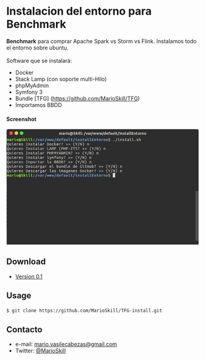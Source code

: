 Instalacion del entorno para Benchmark 
======
**Benchmark** para comprar Apache Spark vs Storm vs Flink. Instalamos todo el entorno sobre ubuntu.
<br><br>
Software que se instalará:
* Docker	
* Stack Lamp (con soporte multi-Hilo)
* phpMyAdmin
* Symfony 3
* Bundle [TFG] (https://github.com/MarioSkill/TFG) 
* Importamos BBDD

#### Screenshot
![Screenshot software](https://github.com/MarioSkill/TFG-install/blob/master/img.png "screenshot software")

## Download
* [Version 0.1](https://github.com/MarioSkill/TFG-install/archive/master.zip)

## Usage
```$ git clone https://github.com/MarioSkill/TFG-install.git```

## Contacto
* e-mail: mario.vasilecabezas@gmail.com
* Twitter: [@MarioSkill](https://twitter.com/MarioSkill "twitterhandle on twitter")
